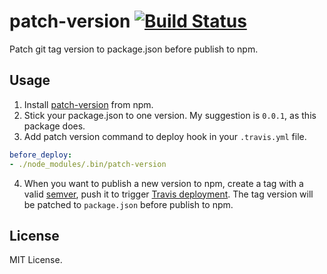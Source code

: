 # patch-version [![Build Status](https://travis-ci.org/lijunle/npm-patch-version.svg?branch=master)](https://travis-ci.org/lijunle/npm-patch-version)

Patch git tag version to package.json before publish to npm.

## Usage

1. Install [patch-version](https://www.npmjs.com/package/patch-version) from npm.
2. Stick your package.json to one version. My suggestion is `0.0.1`, as this package does.
3. Add patch version command to deploy hook in your `.travis.yml` file.
  ```yaml
  before_deploy:
  - ./node_modules/.bin/patch-version
  ```
4. When you want to publish a new version to npm, create a tag with a valid [semver](http://semver.org/), push it to trigger [Travis deployment](http://docs.travis-ci.com/user/deployment/npm/). The tag version will be patched to `package.json` before publish to npm.

## License

MIT License.
